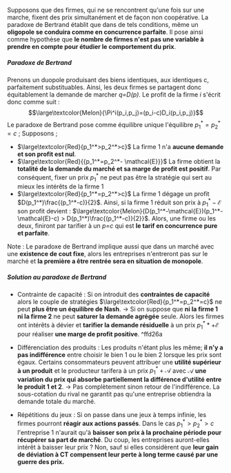  Supposons que des firmes, qui ne se rencontrent qu'une fois sur une marche, fixent des prix simultanément et de façon non coopérative.
La paradoxe de Bertrand établit que dans de tels conditions, même un **oligopole se conduira comme en concurrence parfaite**. Il pose ainsi comme hypothèse que **le nombre de firmes n'est pas une variable à prendre en compte pour étudier le comportement du prix**.

##### Paradoxe de Bertrand
Prenons un duopole produisant des biens identiques, aux identiques c, parfaitement substituables. 
Ainsi, les deux firmes se partagent donc équitablement la demande de marcher *q=D(p)*. Le profit de la firme *i* s'écrit donc comme suit  : 
$$\large\textcolor{Melon}{\Pi^i(p_i,p_j)=(p_i-c)D_i(p_i,p_j)}$$
Le paradoxe de Bertrand pose comme équilibre unique l'équilibre $p_1^*=p_2^*=c$ ;
Supposons ;
- $\large\textcolor{Red}{p_1^*>p_2^*>c}$ La firme 1 n'a **aucune demande et son profit est nul**.
- $\large\textcolor{Red}{{p_1^*=p_2^*- \mathcal{E}}}$ La firme obtient la **totalité de la demande du marché et sa marge de profit est positif**.
Par conséquent, fixer un prix $p_1^*$ ne peut pas être la stratégie qui sert au mieux les intérêts de la firme 1
- $\large\textcolor{Red}{p_1^*=p_2^*>c}$ La firme 1 dégage un profit $D(p_1^*)\frac{(p_1^*-c)}{2}$. Ainsi, si la firme 1 réduit son prix à $p_1^*- \mathcal{E}$ son profit devient : $\large\textcolor{Melon}{D(p_1^*-\mathcal{E})(p_1^*-\mathcal{E}-c) > D(p_1^*)\frac{(p_1^*-c)}{2}}$.
Alors, une firme ou les deux, finiront par tarifier à un *p=c* qui est **le tarif en concurrence pure et parfaite**. 

Note : 
Le paradoxe de Bertrand implique aussi que dans un marché avec une **existence de cout fixe**, alors les entreprises n'entreront pas sur le marché et **la première a être rentrée sera en situation de monopole**.

##### Solution au paradoxe de Bertrand
- Contrainte de capacité :
Si on introduit des **contraintes de capacité** alors le couple de stratégies $\large\textcolor{Red}{p_1^*=p_2^*=c}$ ne peut **plus être un équilibre de Nash**.
-> Si on suppose que **ni la firme 1 ni la firme 2** ne peut **saturer la demande agrégée** seule. Alors les firmes ont intérêts à dévier et **tarifier la demande résiduelle** à un prix $p_1^** + \mathcal{E}$ pour réaliser **une marge de profit positive**.
 ^ffd26a
- Différenciation des produits :
Les produits n'étant plus les même; **il n'y a pas indifférence** entre choisir le bien 1 ou le bien 2 lorsque les prix sont égaux. Certains consommateurs peuvent attribuer une **utilité supérieur à un produit** et le producteur tarifera à un prix $p_1^* + \mathcal{A}$  avec $\mathcal{A}$ **une variation du prix qui absorbe partiellement la différence d'utilité entre le produit 1 et 2**. -> Pas complètement sinon retour de l'indifférence. La sous-cotation du rival ne garantit pas qu'une entreprise obtiendra la demande totale du marché. 

- Répétitions du jeux : 
Si on passe dans une jeux à temps infinie, les firmes pourront **réagir aux actions passés**. Dans le cas $p_1^*>p_2^*>c$ l'entreprise 1 n'aurait qu'à **baisser son prix à la prochaine période pour récupérer sa part de marché**. Du coup, les entreprises auront-elles intérêt à baisser leur prix ? Non, sauf si elles considèrent que **leur gain de déviation à CT compensent leur perte à long terme causé par une guerre des prix.**

